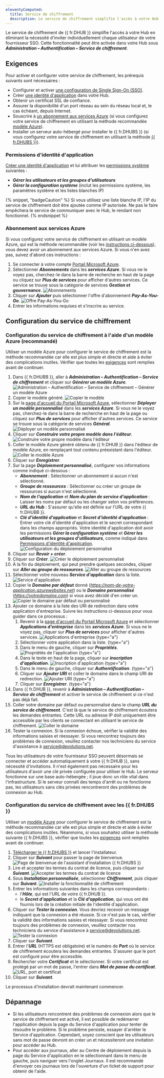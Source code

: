 ```yaml
---
eleventyComputed:
  title: Service de chiffrement
  description: Le service de chiffrement simplifie l'accès à votre Hub en éliminant la nécessité d'inviter individuellement chaque utilisateur de votre fournisseur SSO.
---
```

Le service de chiffrement de {{ fr.DHUB }} simplifie l'accès à votre Hub en éliminant la nécessité d'inviter individuellement chaque utilisateur de votre fournisseur SSO. Cette fonctionnalité peut être activée dans votre Hub sous ***Administration – Authentification – Service de chiffrement***.

## Exigences
Pour activer et configurer votre service de chiffrement, les prérequis suivants sont nécessaires :
* Configurer et activer [une configuration de Single Sign-On (SSO)](/hub/getting-started/get-started-sso-hub-business/).
* Créer [une identité d'application](#permissions-didentité-dapplication) dans votre Hub.
* Obtenir un certificat SSL de confiance.
* Assurer la disponibilité d'un port réseau au sein du réseau local et, le cas échéant, depuis Internet.
* Souscrire à [un abonnement aux services Azure](#abonnement-aux-services-azure) (si vous configurez votre service de chiffrement en utilisant la méthode recommandée [modèle Azure](#configuration-du-service-de-chiffrement-à-l'aide-d'un-modèle-azure-recommandé)).
* Installer un serveur auto-hébergé pour installer le {{ fr.DHUBS }} (si vous configurez votre service de chiffrement en utilisant la méthode [{{ fr.DHUBS }}](#configuration-du-service-de-chiffrement-avec-les-services-devolutions-hub)).

### Permissions d'identité d'application
[Créer une identité d'application](/hub/web-interface/administration/management/application-users/manage-application-users/#create-an-application-identity) et lui attribuer les [permissions système](/hub/web-interface/administration/configuration-security/system-permissions/) suivantes :
* ***Gérer les utilisateurs et les groupes d'utilisateurs***
* ***Gérer la configuration système*** (inclut les permissions système, les paramètres système et les listes blanches IP)

{% snippet, "badgeCaution" %}
Si vous utilisez une liste blanche IP, l'IP du service de chiffrement doit être ajoutée comme IP autorisée. Ne pas le faire empêchera le service de communiquer avec le Hub, le rendant non fonctionnel.
{% endsnippet %}

### Abonnement aux services Azure
Si vous configurez votre service de chiffrement en utilisant un modèle Azure, qui est la méthode recommandée (voir les [instructions ci-dessous](#configuration-du-service-de-chiffrement-à-l'aide-d'un-modèle-azure-recommandé)), vous devez avoir un abonnement aux services Azure. Si vous n'en avez pas, suivez d'abord ces instructions :
1. Se connecter à votre compte [Portail Microsoft Azure](https://azure.microsoft.com).
1. Sélectionner ***Abonnements*** dans les ***services Azure***. Si vous ne le voyez pas, cherchez-le dans la barre de recherche en haut de la page ou cliquez sur ***Plus de services*** pour afficher d'autres services. Ce service se trouve sous la catégorie de services ***Gestion et gouvernance***.
![Abonnements](https://cdnweb.devolutions.net/docs/INTERFACE2000.png)
1. Cliquer sur ***Ajouter*** puis sélectionner l'offre d'abonnement ***Pay-As-You-Go***.
![Offre Pay-As-You-Go](https://cdnweb.devolutions.net/docs/INTERFACE2001.png)
1. Entrer les informations requises et s'inscrire au service.

## Configuration du service de chiffrement

### Configuration du service de chiffrement à l'aide d'un modèle Azure (recommandé)
Utiliser un modèle Azure pour configurer le service de chiffrement est la méthode recommandée car elle est plus simple et directe et aide à éviter des complications inutiles. Vérifier que toutes les [exigences](#exigences) sont remplies avant de continuer.

1. Dans {{ fr.DHUBB }}, aller à ***Administration – Authentification – Service de chiffrement*** et cliquer sur ***Générer un modèle Azure***.
![Administration – Authentification – Service de chiffrement – Générer un modèle Azure](https://cdnweb.devolutions.net/docs/HUBB2036_2024_1.png)
1. Copier le modèle généré.
![Copier le modèle](https://cdnweb.devolutions.net/docs/HUBB2037_2024_1.png)
1. Sur la [page d'accueil du Portail Microsoft Azure](https://azure.microsoft.com), sélectionner ***Déployer un modèle personnalisé*** dans les ***services Azure***. Si vous ne le voyez pas, cherchez-le dans la barre de recherche en haut de la page ou cliquez sur ***Plus de services*** pour afficher d'autres services. Ce service se trouve sous la catégorie de services ***Général***.
![Déployer un modèle personnalisé](https://cdnweb.devolutions.net/docs/INTERFACE2002.png)
1. Cliquer sur ***Construire votre propre modèle dans l'éditeur***.
![Construire votre propre modèle dans l'éditeur](https://cdnweb.devolutions.net/docs/INTERFACE2003.png)
1. Coller le modèle Azure généré obtenu de {{ fr.DHUB }} dans l'éditeur de modèle Azure, en remplaçant tout contenu préexistant dans l'éditeur.
![Coller le modèle Azure](https://cdnweb.devolutions.net/docs/INTERFACE2004.png)
1. Cliquer sur ***Enregistrer***.
1. Sur la page ***Déploiement personnalisé***, configurer vos informations comme indiqué ci-dessous :
    * ***Abonnement*** : Sélectionner un abonnement si aucun n'est sélectionné.
    * ***Groupe de ressources*** : Sélectionner ou créer un groupe de ressources si aucun n'est sélectionné.
    * ***Nom de l'application*** et ***Nom du plan de service d'application*** : Laisser les noms par défaut ou les changer selon vos préférences.
    * ***URL du Hub*** : S'assurer qu'elle est définie sur l'URL de votre {{ fr.DHUBB }}.
    * ***Clé d'identité d'application*** et ***Secret d'identité d'application*** : Entrer votre clé d'identité d'application et le secret correspondant dans les champs appropriés. Votre identité d'application doit avoir les permissions ***Gérer la configuration système*** et ***Gérer les utilisateurs et les groupes d'utilisateurs***, comme indiqué dans [Permissions d'identité d'application](#permissions-didentité-dapplication).
![Configuration du déploiement personnalisé](https://cdnweb.devolutions.net/docs/INTERFACE2005.png)
1. Cliquer sur ***Revoir + créer***.
1. Cliquer sur ***Créer***.
![Créer le déploiement personnalisé](https://cdnweb.devolutions.net/docs/INTERFACE2006.png)
1. À la fin du déploiement, qui peut prendre quelques secondes, cliquer sur ***Aller au groupe de ressources***.
![Aller au groupe de ressources](https://cdnweb.devolutions.net/docs/INTERFACE2007.png)
1. Sélectionner votre nouveau ***Service d'application*** dans la liste.
![Service d'application](https://cdnweb.devolutions.net/docs/INTERFACE2008.png)
1. Copier le ***Domaine par défaut*** donné (*https://nom-de-votre-application.azurewebsites.net*) ou le ***Domaine personnalisé*** (*https://votredomaine.com*) si vous avez décidé d'en créer un.
![Copier le domaine par défaut ou personnalisé](https://cdnweb.devolutions.net/docs/INTERFACE2009.png)
1. Ajouter ce domaine à la liste des URI de redirection dans votre application d'entreprise. Suivre les instructions ci-dessous pour vous guider dans ce processus :
    1. Revenir à la [page d'accueil du Portail Microsoft Azure](https://azure.microsoft.com) et sélectionner ***Applications d'entreprise*** dans les ***services Azure***. Si vous ne le voyez pas, cliquer sur ***Plus de services*** pour afficher d'autres services.
    ![Applications d'entreprise](https://cdnweb.devolutions.net/docs/INTERFACE2010.png) {type="a"}
    1. Sélectionner votre application dans la liste. {type="a"}
    1. Dans le menu de gauche, cliquer sur ***Propriétés***.
    ![Propriétés de l'application](https://cdnweb.devolutions.net/docs/INTERFACE2011.png) {type="a"}
    1. Dans le texte en haut de la page, cliquer sur ***inscription d'application***.
    ![Inscription d'application](https://cdnweb.devolutions.net/docs/INTERFACE2012.png) {type="a"}
    1. Dans le menu de gauche, cliquer sur ***Authentification***. {type="a"}
    1. Cliquer sur ***Ajouter URI*** et coller le domaine dans le champ URI de redirection.
    ![Ajouter URI](https://cdnweb.devolutions.net/docs/INTERFACE2013.png) {type="a"}
    1. Cliquer sur ***Enregistrer***. {type="a"}
1. Dans {{ fr.DHUB }}, revenir à ***Administration – Authentification – Service de chiffrement*** et activer le service de chiffrement si ce n'est pas déjà fait.
1. Coller votre domaine par défaut ou personnalisé dans le champ ***URL du service de chiffrement***. C'est là que le service de chiffrement écoutera les demandes entrantes. Cette URL ou adresse IP doit uniquement être accessible par les clients se connectant en utilisant le service de chiffrement.
![Coller le domaine](https://cdnweb.devolutions.net/docs/HUBB2038_2024_1.png)
1. Tester la connexion. Si la connexion échoue, vérifier la validité des informations saisies et réessayer. Si vous rencontrez toujours des problèmes de connexion, veuillez contacter nos techniciens du service d'assistance à [service@devolutions.net](mailto:service@devolutions.net).

Tous les utilisateurs de votre fournisseur SSO peuvent désormais se connecter et accéder automatiquement à votre {{ fr.DHUB }}, sans nécessité d'invitations. Il n'est également pas nécessaire pour les utilisateurs d'avoir une clé privée configurée pour utiliser le Hub. Le serveur fonctionne sur une base auto-hébergée ; il joue donc un rôle vital dans l'infrastructure. Si le serveur connaît des temps d'arrêt ou ne fonctionne pas, les utilisateurs sans clés privées rencontreront des problèmes de connexion au Hub.

### Configuration du service de chiffrement avec les {{ fr.DHUBS }}
Utiliser un [modèle Azure](#configuration-du-service-de-chiffrement-à-l'aide-d'un-modèle-azure-recommandé) pour configurer le service de chiffrement est la méthode recommandée car elle est plus simple et directe et aide à éviter des complications inutiles. Néanmoins, si vous souhaitez utiliser la méthode suivante {{ fr.DHUBS }}, vérifier que toutes les [exigences](#exigences) sont remplies avant de continuer.  
1. [Télécharger le {{ fr.DHUBS }}](https://devolutions.net/password-hub/home/download/) et lancer l'installateur.
1. Cliquer sur ***Suivant*** pour passer la page de bienvenue.
![Page de bienvenue de l'assistant d'installation {{ fr.DHUBS }}](https://cdnweb.devolutions.net/docs/HUBB2360_2024_1.png)
1. Lire et accepter les termes du contrat de licence, puis cliquer sur ***Suivant***.
![Accepter les termes du contrat de licence](https://cdnweb.devolutions.net/docs/HUBB2361_2024_1.png)
1. Sous ***Installation personnalisée***, sélectionner ***Chiffrement***, puis cliquer sur ***Suivant***.
![Installer la fonctionnalité de chiffrement](https://cdnweb.devolutions.net/docs/HUBB2362_2024_1.png)
1. Entrer les informations suivantes dans les champs correspondants :
    * l'***Hôte***, qui est l'URL de votre {{ fr.DHUB }}.
    * le ***Secret d'application*** et la ***Clé d'application***, qui vous ont été fournis lors de la création initiale de l'identité d'application.
1. Cliquer sur ***Tester la connexion***. Vous devriez recevoir un message indiquant que la connexion a été réussie. Si ce n'est pas le cas, vérifier la validité des informations saisies et réessayer. Si vous rencontrez toujours des problèmes de connexion, veuillez contacter nos techniciens du service d'assistance à [service@devolutions.net](mailto:service@devolutions.net).
![Tester la connexion](https://cdnweb.devolutions.net/docs/HUBB2363_2024_1.png)
1. Cliquer sur ***Suivant***.
1. Entrer l'***URL*** (HTTPS est obligatoire) et le numéro de ***Port*** où le service de chiffrement écoutera les demandes entrantes. S'assurer que le port est configuré pour être accessible.
1. Rechercher votre ***Certificat*** et le sélectionner. Si votre certificat est protégé par un mot de passe, l'entrer dans ***Mot de passe du certificat***.
![URL, port et certificat](https://cdnweb.devolutions.net/docs/HUBB2365_2024_1.png)
1. Cliquer sur ***Suivant***.

Le processus d'installation devrait maintenant commencer.

## Dépannage
* Si les utilisateurs rencontrent des problèmes de connexion alors que le service de chiffrement est activé, il est possible de redémarrer l'application depuis la page du Service d'application pour tenter de résoudre le problème. Si le problème persiste, essayer d'arrêter le Service d'application. Cependant, soyez conscient que les utilisateurs sans mot de passe devront en créer un et nécessiteront une invitation pour accéder au Hub.
* Pour accéder aux journaux, aller au Centre de déploiement depuis la page du Service d'application en le sélectionnant dans le menu de gauche, puis naviguer vers l'onglet Journaux. Il est recommandé d'envoyer ces journaux lors de l'ouverture d'un ticket de support pour obtenir de l'aide.